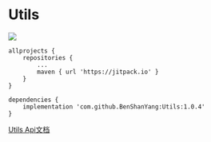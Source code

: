 # Utils
[![](https://www.jitpack.io/v/BenShanYang/Utils.svg)](https://www.jitpack.io/#BenShanYang/Utils)




	allprojects {
		repositories {
			...
			maven { url 'https://jitpack.io' }
		}
	}
  
  	dependencies {
		implementation 'com.github.BenShanYang:Utils:1.0.4'
	}

[Utils Api文档](https://github.com/BenShanYang/JavaDoc/blob/main/index.html)
